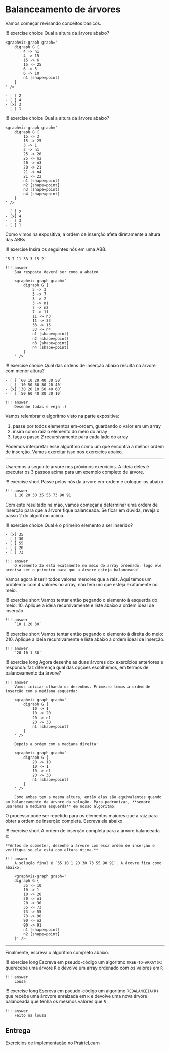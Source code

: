 
<script src=https://unpkg.com/graphviz-webcomponent@2.0.0/dist/graph-bundled.min.js></script>

# Balanceamento de árvores

<ah-external-content src="slides.html" />

Vamos começar revisando conceitos básicos.

!!! exercise choice
    Qual a altura da árvore abaixo?

    <graphviz-graph graph='
        digraph G {
            4 -> n1
            4 -> 15
            15 -> 6
            15 -> 25
            6 -> 5
            6 -> 10
            n1 [shape=point]
        }
    ' />

    - [ ] 2
    - [ ] 4
    - [x] 3
    - [ ] 1

!!! exercise choice
    Qual a altura da árvore abaixo?

    <graphviz-graph graph='
        digraph G {
            15 -> 3
            15 -> 25
            3 -> 1
            3 -> n1
            25 -> 20
            25 -> n2
            20 -> n3
            20 -> 21
            21 -> n4
            21 -> 22
            n1 [shape=point]
            n2 [shape=point]
            n3 [shape=point]
            n4 [shape=point]
        }
    ' />

    - [ ] 2
    - [x] 4
    - [ ] 3
    - [ ] 1


Como vimos na expositiva, a ordem de inserção afeta diretamente a altura das ABBs. 

!!! exercise 
    Insira os seguintes nós em uma ABB. 

    `5 7 11 33 3 15 2`

    !!! answer
        Sua resposta deverá ser como a abaixo

        <graphviz-graph graph='
            digraph G {
                5 -> 3
                5 -> 7
                3 -> 2
                3 -> n1
                7 -> n2
                7 -> 11
                11 -> n3
                11 -> 33
                33 -> 15
                33 -> n4
                n1 [shape=point] 
                n2 [shape=point] 
                n3 [shape=point] 
                n4 [shape=point] 
            }
        ' />


!!! exercise choice
    Qual das ordens de inserção abaixo resulta na árvore com menor altura?

    - [ ] `60 10 20 40 30 50`
    - [ ] `10 50 60 30 20 40`
    - [x] `30 20 10 50 40 60`
    - [ ] `50 60 40 20 30 10`

    !!! answer
        Desenhe todas e veja :)

Vamos relembrar o algoritmo visto na parte expositiva:

1. passe por todos elementos em-ordem, guardando o valor em um array
2. insira como raiz o elemento do meio do array
3. faça o passo *2* recursivamente para cada lado do array

Podemos interpretar esse algoritmo como um que encontra a melhor ordem de inserção. Vamos exercitar isso nos exercícios abaixo.

----------

Usaremos a seguinte árvore nos próximos exercícios. A ideia deles é executar os 3 passos acima para um exemplo completo de árvore.

<graphviz-graph graph='
digraph G {
73 -> 1
73 -> 91
1 -> n1
1 -> 10
10 -> n2
10 -> 30
30 -> 20
30 -> 35
35 -> n4
35 -> 55
91 -> 90
91 -> n5
n1 [shape=point]
n2 [shape=point]
n4 [shape=point]
n5 [shape=point]
}' />

!!! exercise short
    Passe pelos nós da árvore em-ordem e coloque-os abaixo.

    !!! answer
        1 10 20 30 35 55 73 90 91

Com este resultado na mão, vamos começar a determinar uma ordem de inserção para que a árvore fique balanceada. Se ficar em dúvida, reveja o passo 2 do algoritmo acima. 

!!! exercise choice
    Qual é o primeiro elemento a ser inserido?

    - [x] 35
    - [ ] 30
    - [ ] 55
    - [ ] 20
    - [ ] 73

    !!! answer
        O elemento 35 está exatamente no meio do array ordenado, logo ele precisa ser o primeiro para que a árvore esteja balanceada!

Vamos agora inserir todos valores menores que a raiz. Aqui temos um problema: com 4 valores no array, não tem um que esteja exatamente no meio. 

!!! exercise short
    Vamos tentar então pegando o elemento à esquerda do meio: 10. Aplique a ideia recursivamente e liste abaixo a ordem ideal de inserção.

    !!! answer
        `10 1 20 30` 

!!! exercise short
    Vamos tentar então pegando o elemento à direita do meio: 210. Aplique a ideia recursivamente e liste abaixo a ordem ideal de inserção.

    !!! answer
        `20 10 1 30`

!!! exercise long
    Agora desenhe as duas árvores dox exercícios anteriores e responda: faz diferença qual das opções escolhemos, em termos de balanceamento da árvore?

    !!! answer
        Vamos iniciar olhando os desenhos. Primeiro temos a ordem de inserção com a mediana esquerda:
        
        <graphviz-graph graph=' 
            digraph G {
                10 -> 1
                10 -> 20
                20 -> n1
                20 -> 30
                n1 [shape=point]
            }
        ' />

        Depois a ordem com a mediana direita:

        <graphviz-graph graph=' 
            digraph G {
                20 -> 10
                10 -> 1
                10 -> n1
                20 -> 30
                n1 [shape=point]
            }
        ' />

        Como ambas tem a mesma altura, então elas são equivalentes quando ao balanceamento da árvore da solução. Para padronizar, **sempre usaremos a mediana esquerda** em nosso algoritmo.



O processo pode ser repetido para os elementos maiores que a raiz para obter a ordem de inserção completa. Escreva ela abaixo.

!!! exercise short
    A ordem de inserção completa para a árvore balanceada é:

    **Antes de submeter, desenhe a árvore com essa ordem de inserção e verifique se ela está com altura ótima.**

    !!! answer
        A solução final é `35 10 1 20 30 73 55 90 91`. A árovre fica como abaixo:

        <graphviz-graph graph='
        digraph G {
            35 -> 10
            10 -> 1
            10 -> 20
            20 -> n1
            20 -> 30
            35 -> 73
            73 -> 55
            73 -> 90
            90 -> n2
            90 -> 91
            n1 [shape=point]
            n2 [shape=point]
        }' />
        

-----------

Finalmente, escreva o algoritmo completo abaixo.

!!! exercise long
    Escreva em pseudo-código um algoritmo `TREE-TO-ARRAY(R)` querecebe uma árvore `R` e devolve um array ordenado com os valores em `R`

    !!! answer
        Lousa

!!! exercise long
    Escreva em pseudo-código um algoritmo `REBALANCEIA(R)` que recebe uma árovore enraizada em `R` e devolve uma nova árvore balanceada que tenha os mesmos valores que `R`
    
    !!! answer
        Feito na lousa

## Entrega

Exercícios de implementação no PrairieLearn

